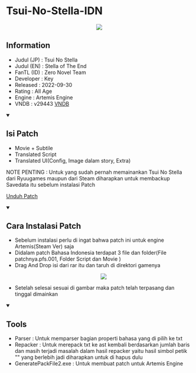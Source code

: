 # Tsui-No-Stella-IDN

<p align='center'>
<img src="https://blogger.googleusercontent.com/img/b/R29vZ2xl/AVvXsEjepTmsHW8na4qiuprDH1HVp2wZOYdpPisbe4RSDgNqimAdOOslkDE9UymVBRZZwJarnZKsj-qx17D5FML9P27jW_CzOl9r8EUsG-QuCiBxeEaJHXF2j0RlYpfRGMBymcjDeFnMIhwNI9kqWdVhaSHZ9nBOwvM0pIYG4v3dnvVgZJ5j2plxkZa2xcc_RpE/s1350/tsn2.jpg"

<details open> 
  <summary><h2>Information</h2></summary>

- Judul (JP) : Tsui No Stella
- Judul (EN) : Stella of The End
- FanTL (ID) : Zero Novel Team
- Developer  : Key
- Released   : 2022-09-30
- Rating     : All Age
- Engine     : Artemis Engine
- VNDB       : v29443 [VNDB](https://vndb.org/v29443)

<details open> 
  <summary><h2>Isi Patch</h2></summary>

  - Movie + Subtile 
  - Translated Script
  - Translated UI(Config, Image dalam story, Extra)

NOTE PENTING : Untuk yang sudah pernah memainankan Tsui No Stella dari Ryuugames maupun dari Steam diharapkan untuk membackup Savedata itu sebelum instalasi Patch

[Unduh Patch](https://github.com/Walkedharmony/Tsui-No-Stella-IDN/releases/tag/1.0)

<details open> 
  <summary><h2>Cara Instalasi Patch</h2></summary>

  - Sebelum instalasi perlu di ingat bahwa patch ini untuk engine Artemis(Steam Ver) saja 
  - Didalam patch Bahasa Indonesia terdapat 3 file dan folder(File patchnya.pfs.001, Folder Script dan Movie )
  - Drag And Drop isi dari rar itu dan taruh di direktori gamenya
    <p align='center'><img src="https://blogger.googleusercontent.com/img/b/R29vZ2xl/AVvXsEi9deTOJtgn3ANR-kgurIdPbdj9a0QPew37Vyp5YMI_K8zE5aNjSI2GHmeHjbTOOgi3-_wc5RaorbrcGUcG0c5UTIQ6B5GAnAzRDSwOth4jci1uTis0hiCGU3crFIgt_6tSfbukbsLTy3Wdzi3qPzdsf5RGXvz-LSMFK-F9o-1VmnES6wmSGlqrAa3vACY/s827/Screenshot%202025-05-02%20184322.png"
  - Setelah selesai sesuai di gambar maka patch telah terpasang dan tinggal dimainkan

<details open> 
  <summary><h2>Tools</h2></summary>

  - Parser : Untuk memparser bagian properti bahasa yang di pilih ke txt
  - Repacker : Untuk merepack txt ke ast kembali berdasarkan jumlah baris dan masih terjadi masalah dalam hasil repacker yaitu
               hasil simbol petik "" yang berlebih jadi diharapkan untuk di hapus dulu
  - GeneratePackFile2.exe : Untuk membuat patch untuk Artemis Engine
